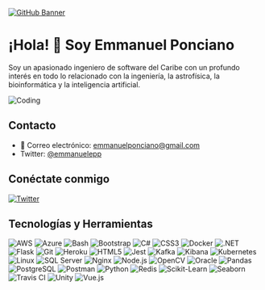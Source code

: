 [![GitHub Banner](https://thumbs.gfycat.com/SereneSkinnyIberianmole-size_restricted.gif)](https://emmanuelepp.com/)

# ¡Hola! 👋 Soy Emmanuel Ponciano

Soy un apasionado ingeniero de software del Caribe con un profundo interés en todo lo relacionado con la ingeniería, la astrofísica, la bioinformática y la inteligencia artificial.

![Coding](https://animesher.com/orig/2/204/2045/20456/animesher.com_gif-ghost-in-the-shell-coding-2045678.gif)

## Contacto

- 📧 Correo electrónico: [emmanuelponciano@gmail.com](mailto:emmanuelponciano@gmail.com)
- Twitter: [@emmanuelepp](https://twitter.com/emmanuelepp)

## Conéctate conmigo

[![Twitter](https://raw.githubusercontent.com/rahuldkjain/github-profile-readme-generator/master/src/images/icons/Social/twitter.svg)](https://twitter.com/emmanuelepp)

## Tecnologías y Herramientas

![AWS](https://raw.githubusercontent.com/devicons/devicon/master/icons/amazonwebservices/amazonwebservices-original-wordmark.svg)
![Azure](https://www.vectorlogo.zone/logos/microsoft_azure/microsoft_azure-icon.svg)
![Bash](https://www.vectorlogo.zone/logos/gnu_bash/gnu_bash-icon.svg)
![Bootstrap](https://raw.githubusercontent.com/devicons/devicon/master/icons/bootstrap/bootstrap-plain-wordmark.svg)
![C#](https://raw.githubusercontent.com/devicons/devicon/master/icons/csharp/csharp-original.svg)
![CSS3](https://raw.githubusercontent.com/devicons/devicon/master/icons/css3/css3-original-wordmark.svg)
![Docker](https://raw.githubusercontent.com/devicons/devicon/master/icons/docker/docker-original-wordmark.svg)
![.NET](https://raw.githubusercontent.com/devicons/devicon/master/icons/dot-net/dot-net-original-wordmark.svg)
![Flask](https://www.vectorlogo.zone/logos/pocoo_flask/pocoo_flask-icon.svg)
![Git](https://www.vectorlogo.zone/logos/git-scm/git-scm-icon.svg)
![Heroku](https://www.vectorlogo.zone/logos/heroku/heroku-icon.svg)
![HTML5](https://raw.githubusercontent.com/devicons/devicon/master/icons/html5/html5-original-wordmark.svg)
![Jest](https://www.vectorlogo.zone/logos/jestjsio/jestjsio-icon.svg)
![Kafka](https://www.vectorlogo.zone/logos/apache_kafka/apache_kafka-icon.svg)
![Kibana](https://www.vectorlogo.zone/logos/elasticco_kibana/elasticco_kibana-icon.svg)
![Kubernetes](https://www.vectorlogo.zone/logos/kubernetes/kubernetes-icon.svg)
![Linux](https://raw.githubusercontent.com/devicons/devicon/master/icons/linux/linux-original.svg)
![SQL Server](https://www.svgrepo.com/show/303229/microsoft-sql-server-logo.svg)
![Nginx](https://raw.githubusercontent.com/devicons/devicon/master/icons/nginx/nginx-original.svg)
![Node.js](https://raw.githubusercontent.com/devicons/devicon/master/icons/nodejs/nodejs-original-wordmark.svg)
![OpenCV](https://www.vectorlogo.zone/logos/opencv/opencv-icon.svg)
![Oracle](https://raw.githubusercontent.com/devicons/devicon/master/icons/oracle/oracle-original.svg)
![Pandas](https://raw.githubusercontent.com/devicons/devicon/2ae2a900d2f041da66e950e4d48052658d850630/icons/pandas/pandas-original.svg)
![PostgreSQL](https://raw.githubusercontent.com/devicons/devicon/master/icons/postgresql/postgresql-original-wordmark.svg)
![Postman](https://www.vectorlogo.zone/logos/getpostman/getpostman-icon.svg)
![Python](https://raw.githubusercontent.com/devicons/devicon/master/icons/python/python-original.svg)
![Redis](https://raw.githubusercontent.com/devicons/devicon/master/icons/redis/redis-original-wordmark.svg)
![Scikit-Learn](https://upload.wikimedia.org/wikipedia/commons/0/05/Scikit_learn_logo_small.svg)
![Seaborn](https://seaborn.pydata.org/_images/logo-mark-lightbg.svg)
![Travis CI](https://www.vectorlogo.zone/logos/travis-ci/travis-ci-icon.svg)
![Unity](https://www.vectorlogo.zone/logos/unity3d/unity3d-icon.svg)
![Vue.js](https://raw.githubusercontent.com/devicons/devicon/master/icons/vuejs/vuejs-original-wordmark.svg)
